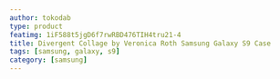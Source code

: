 ```yaml
---
author: tokodab
type: product
featimg: 1iF588t5jgD6f7rwRBD476TIH4tru21-4
title: Divergent Collage by Veronica Roth Samsung Galaxy S9 Case
tags: [samsung, galaxy, s9]
category: [samsung]
---
```

